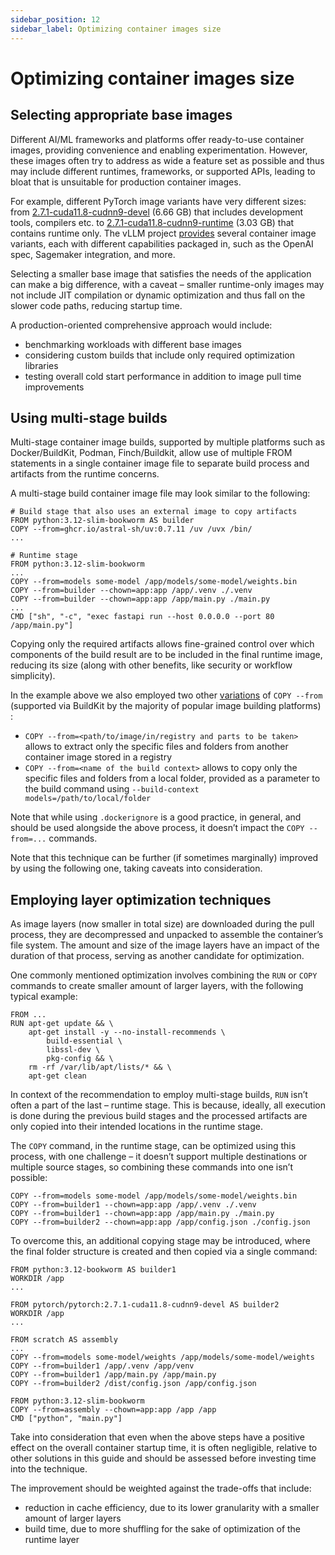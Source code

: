 ```yaml
---
sidebar_position: 12
sidebar_label: Optimizing container images size
---
```


# Optimizing container images size

## Selecting appropriate base images

Different AI/ML frameworks and platforms offer ready-to-use container images, providing convenience and enabling experimentation. However, these images often try to address as wide a feature set as possible and thus may include different runtimes, frameworks, or supported APIs, leading to bloat that is unsuitable for production container images.

For example, different PyTorch image variants have very different sizes: from [2.7.1-cuda11.8-cudnn9-devel](https://hub.docker.com/layers/pytorch/pytorch/2.7.1-cuda11.8-cudnn9-devel/images/sha256-5a046e4e3364b063a17854387b8820ad3f42ed197a089196bce8f2bd68f275a8) (6.66 GB) that includes development tools, compilers etc. to [2.7.1-cuda11.8-cudnn9-runtime](https://hub.docker.com/layers/pytorch/pytorch/2.7.1-cuda11.8-cudnn9-runtime/images/sha256-8d409f72f99e5968b5c4c9396a21f4b723982cfdf2c1a5b9cc045c5d0a7345a1) (3.03 GB) that contains runtime only. The vLLM project [provides](https://docs.vllm.ai/en/stable/contributing/dockerfile/dockerfile.html) several container image variants, each with different capabilities packaged in, such as the OpenAI spec, Sagemaker integration, and more.

Selecting a smaller base image that satisfies the needs of the application can make a big difference, with a caveat – smaller runtime-only images may not include JIT compilation or dynamic optimization and thus fall on the slower code paths, reducing startup time.

A production-oriented comprehensive approach would include:

* benchmarking workloads with different base images
* considering custom builds that include only required optimization libraries
* testing overall cold start performance in addition to image pull time improvements

## Using multi-stage builds

Multi-stage container image builds, supported by multiple platforms such as Docker/BuildKit, Podman, Finch/Buildkit, allow use of multiple FROM statements in a single container image file to separate build process and artifacts from the runtime concerns.

A multi-stage build container image file may look similar to the following:

```
# Build stage that also uses an external image to copy artifacts
FROM python:3.12-slim-bookworm AS builder
COPY --from=ghcr.io/astral-sh/uv:0.7.11 /uv /uvx /bin/
...

# Runtime stage
FROM python:3.12-slim-bookworm
...
COPY --from=models some-model /app/models/some-model/weights.bin
COPY --from=builder --chown=app:app /app/.venv ./.venv
COPY --from=builder --chown=app:app /app/main.py ./main.py
...
CMD ["sh", "-c", "exec fastapi run --host 0.0.0.0 --port 80 /app/main.py"]
```

Copying only the required artifacts allows fine-grained control over which components of the build result are to be included in the final runtime image, reducing its size (along with other benefits, like security or workflow simplicity).

In the example above we also employed two other [variations](https://docs.docker.com/reference/dockerfile/#copy---from) of `COPY --from`  (supported via BuildKit by the majority of popular image building platforms) :

* `COPY --from=<path/to/image/in/registry and parts to be taken>` allows to extract only the specific files and folders from another container image stored in a registry
* `COPY --from=<name of the build context>` allows to copy only the specific files and folders from a local folder, provided as a parameter to the build command using `--build-context models=/path/to/local/folder`

Note that while using `.dockerignore` is a good practice, in general, and should be used alongside the above process, it doesn’t impact the `COPY --from=...` commands.

Note that this technique can be further (if sometimes marginally) improved by using the following one, taking caveats into consideration.

## Employing layer optimization techniques

As image layers (now smaller in total size) are downloaded during the pull process, they are decompressed and unpacked to assemble the container’s file system. The amount and size of the image layers have an impact of the duration of that process, serving as another candidate for optimization.

One commonly mentioned optimization involves combining the `RUN` or `COPY` commands to create smaller amount of larger layers, with the following typical example:

```
FROM ...
RUN apt-get update && \
    apt-get install -y --no-install-recommends \
        build-essential \
        libssl-dev \
        pkg-config && \
    rm -rf /var/lib/apt/lists/* && \
    apt-get clean
```

In context of the recommendation to employ multi-stage builds, `RUN` isn’t often a part of the last – runtime stage. This is because, ideally, all execution is done during the previous build stages and the processed artifacts are only copied into their intended locations in the runtime stage.

The `COPY` command, in the runtime stage, can be optimized using this process, with one challenge – it doesn’t support multiple destinations or multiple source stages, so combining these commands into one isn’t possible:

```
COPY --from=models some-model /app/models/some-model/weights.bin
COPY --from=builder1 --chown=app:app /app/.venv ./.venv
COPY --from=builder1 --chown=app:app /app/main.py ./main.py
COPY --from=builder2 --chown=app:app /app/config.json ./config.json
```

To overcome this, an additional copying stage may be introduced, where the final folder structure is created and then copied via a single command:

```
FROM python:3.12-bookworm AS builder1
WORKDIR /app
...

FROM pytorch/pytorch:2.7.1-cuda11.8-cudnn9-devel AS builder2
WORKDIR /app
...

FROM scratch AS assembly
...
COPY --from=models some-model/weights /app/models/some-model/weights
COPY --from=builder1 /app/.venv /app/venv
COPY --from=builder1 /app/main.py /app/main.py
COPY --from=builder2 /dist/config.json /app/config.json

FROM python:3.12-slim-bookworm
COPY --from=assembly --chown=app:app /app /app
CMD ["python", "main.py"]
```

Take into consideration that even when the above steps have a positive effect on the overall container startup time, it is often negligible, relative to other solutions in this guide and should be assessed before investing time into the technique. 

The improvement should be weighted against the trade-offs that include:

* reduction in cache efficiency, due to its lower granularity with a smaller amount of larger layers
* build time, due to more shuffling for the sake of optimization of the runtime layer